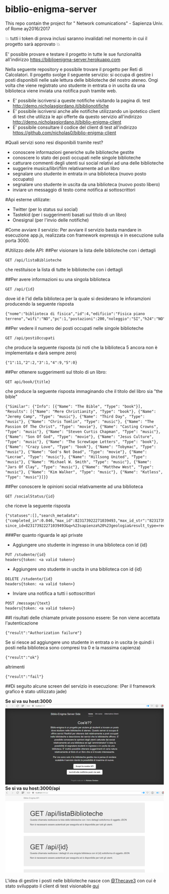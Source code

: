 # biblio-enigma-server
This repo contain the project for " Network comunications" - Sapienza Univ. of Rome ay2016/2017

:boom: tutti i token di prova inclusi saranno invalidati nel momento in cui il progetto sarà approvato :boom:

E' possible provare e testare il progetto in tutte le sue funzionalità all'indirizzo https://biblioenigma-server.herokuapp.com

Nella seguente repository e possibile trovare il progetto per Reti di Calcolatori. 
Il progetto svolge il seguente servizio: si occupa di gestire i posti disponibili nelle sale lettura delle biblioteche del nostro ateneo. 
Ongi volta che viene registrato uno studente in entrata o in uscita da una biblioteca viene inviata una notifica push tramite web. 
+ E' possibile iscriversi a queste notifiche visitando la pagina di. test http://demo.nicholasgiordano.it/biblionotifiche
+ E' possibile iscriversi anche alle notifiche utilizzando un ipotetico client di test che utilizza le api offerte da questo servizio all'indirizzo http://demo.nicholasgiordano.it/biblio-enigma-client
+ E' possibile consultare il codice del client di test all'indirizzo https://github.com/nicholas0/biblio-enigma-client

#Quali servizi sono resi disponibili tramite rest?
* conoscere informazioni generiche sulle biblioteche gestite
* conoscere lo stato dei posti occupati nelle singole biblioteche
* catturare commenti degli utenti sui social relativi ad una delle biblioteche
* suggerire musica/libri/film relativamente ad un libro
* segnalare uno studente in entrata in una biblioteca (nuovo posto occupato)
* segnalare uno studente in uscita da una biblioteca (nuovo posto libero)
* inviare un messaggio di testo come notifica ai sottoscrittori

#Api esterne utilizate:
* Twitter (per lo status sui social)
* Tastekid (per i suggerimenti basati sul titolo di un libro)
* Onesignal (per l'invio delle notifiche)

#Come avviare il servizio:
Per avviare il servizio basta mandare in esecuzione app.js, realizzata con framework expressjs e in esecuzione sulla porta 3000.

#Utilizzo delle API:
##Per visionare la lista delle biblioteche con i dettagli
```
GET /api/listaBiblioteche
```
che restituisce la lista di tutte le biblioteche con i dettagli

##Per avere informazioni su una singola biblioteca
```
GET /api/{id}
```
dove id è l'id della biblioteca per la quale si desiderano le inforamzioni producendo la seguente risposta
```
{"nome":"biblioteca di fisica","id":4,"edificio":"Fisica piano terreno","wifi":"NO","pc":1,"postazioni":200,"noleggio":"SI","h24":"NO","twittertag":"fisica"}
```
##Per vedere il numero dei posti occupati nelle singole biblioteche
```
GET /api/postiOccupati
```
che produce la seguente risposta (si noti che la biblioteca 5 ancora non è implementata e darà sempre zero)
```
{"1":11,"2":2,"3":1,"4":9,"5":0}
```
##Per ottenere suggerimenti sul titolo di un libro:
```
GET api/book/{title}
```
che produce la seguente risposta immaginando che il titolo del libro sia "the bible"
```
{"Similar": {"Info": [{"Name": "The Bible", "Type": "book"}], "Results": [{"Name": "Mere Christianity", "Type": "book"}, {"Name": "Jeremy Camp", "Type": "music"}, {"Name": "Third Day", "Type": "music"}, {"Name": "Chris Tomlin", "Type": "music"}, {"Name": "The Passion Of The Christ", "Type": "movie"}, {"Name": "Casting Crowns", "Type": "music"}, {"Name": "Steven Curtis Chapman", "Type": "music"}, {"Name": "Son Of God", "Type": "movie"}, {"Name": "Jesus Culture", "Type": "music"}, {"Name": "The Screwtape Letters", "Type": "book"}, {"Name": "Crazy Love", "Type": "book"}, {"Name": "Tobymac", "Type": "music"}, {"Name": "God's Not Dead", "Type": "movie"}, {"Name": "Lecrae", "Type": "music"}, {"Name": "Hillsong United", "Type": "music"}, {"Name": "Michael W. Smith", "Type": "music"}, {"Name": "Jars Of Clay", "Type": "music"}, {"Name": "Matthew West", "Type": "music"}, {"Name": "Kim Walker", "Type": "music"}, {"Name": "Kutless", "Type": "music"}]}}
```
##Per conoscere le opinioni social relativamente ad una biblioteca
```
GET /socialStatus/{id}
```
che riceve la seguente risposta
```
{"statuses":[],"search_metadata":{"completed_in":0.046,"max_id":823173922271039493,"max_id_str":"823173922271039493","query":"%23sapienza+%23geologia","refresh_url":"?since_id=823173922271039493&q=%23sapienza%20%23geologia&result_type=recent&include_entities=1","count":15,"since_id":0,"since_id_str":"0"}}
```
###Per quanto riguarda le api private
* Aggiungere uno studente in ingresso in una biblioteca con id {id}
```
PUT /studente/{id}
headers{token: <a valid token>}
```
* Aggiungere uno studente in uscita in una biblioteca con id {id}
```
DELETE /studente/{id}
headers{token: <a valid token>}
```
* Inviare una notifica a tutti i sottoscrittori
```
POST /message/{text}
headers{token: <a valid token>}
```
##I risultati delle chiamate private possono essere:
Se non viene accettata l'autenticazione
```
{"result":"Authorization failure"}
```
Se si riesce ad aggiungere uno studente in entrata o in uscita (e quindi i posti nella biblioteca sono compresi tra 0 e la massima capienza)
```
{"result":"ok"}
```
altrimenti
```
{"result":"fail"}
```

##Di seguito alcune screen del servizio in esecuzione:
(Per il framework grafico è stato utilizzato jade)

**Se si va su host:3000**
![home](/screenshot/home.png)
**Se si va su host:3000/api**
![api](screenshot/api.png)

L'idea di gestire i posti nelle biblioteche nasce con [@Thecave3](https://github.com/Thecave3) con cui è stato sviluppato il client di test visionabile [qui](https://github.com/nicholas0g/biblio-enigma-client)
